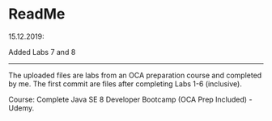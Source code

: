 # ReadMe
15.12.2019:

Added Labs 7 and 8

- - -
The uploaded files are labs from an OCA preparation course and completed by me.
The first commit are files after completing Labs 1-6 (inclusive).

Course: Complete Java SE 8 Developer Bootcamp (OCA Prep Included) - Udemy.
